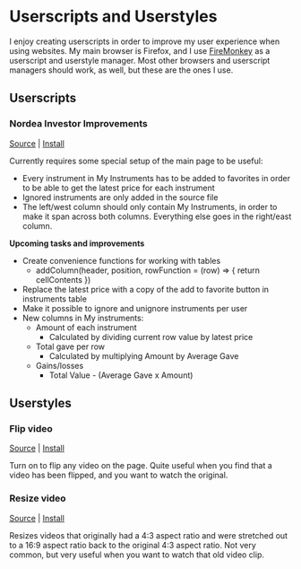 # Userscripts and Userstyles

I enjoy creating userscripts in order to improve my user experience when using websites. My main browser is Firefox, and I use [FireMonkey](https://addons.mozilla.org/en-CA/firefox/addon/firemonkey/) as a userscript and userstyle manager. Most other browsers and userscript managers should work, as well, but these are the ones I use.

## Userscripts

### Nordea Investor Improvements

[Source](nordea-investor.user.js) | [Install](https://cdn.jsdelivr.net/gh/Markussss/userscripts@nordea-investor-1.0.0/nordea-investor.user.js)

Currently requires some special setup of the main page to be useful:

- Every instrument in My Instruments has to be added to favorites in order to be able to get the latest price for each instrument
- Ignored instruments are only added in the source file
- The left/west column should only contain My Instruments, in order to make it span across both columns. Everything else goes in the right/east column.

**Upcoming tasks and improvements**

- Create convenience functions for working with tables
  - addColumn(header, position, rowFunction = (row) => { return cellContents })
- Replace the latest price with a copy of the add to favorite button in instruments table
- Make it possible to ignore and unignore instruments per user
- New columns in My instruments:
  - Amount of each instrument
    - Calculated by dividing current row value by latest price
  - Total gave per row
    - Calculated by multiplying Amount by Average Gave
  - Gains/losses
    - Total Value - (Average Gave x Amount)

## Userstyles

### Flip video

[Source](flip-video.user.css) | [Install](https://cdn.jsdelivr.net/gh/Markussss/userscripts@flip-video-1.0.0/flip-video.user.css)

Turn on to flip any video on the page. Quite useful when you find that a video has been flipped, and you want to watch the original.

### Resize video

[Source](resize-video.user.css) | [Install](https://cdn.jsdelivr.net/gh/Markussss/userscripts@resize-video-1.0.0/resize-video.user.css)

Resizes videos that originally had a 4:3 aspect ratio and were stretched out to a 16:9 aspect ratio back to the original 4:3 aspect ratio. Not very common, but very useful when you want to watch that old video clip.
